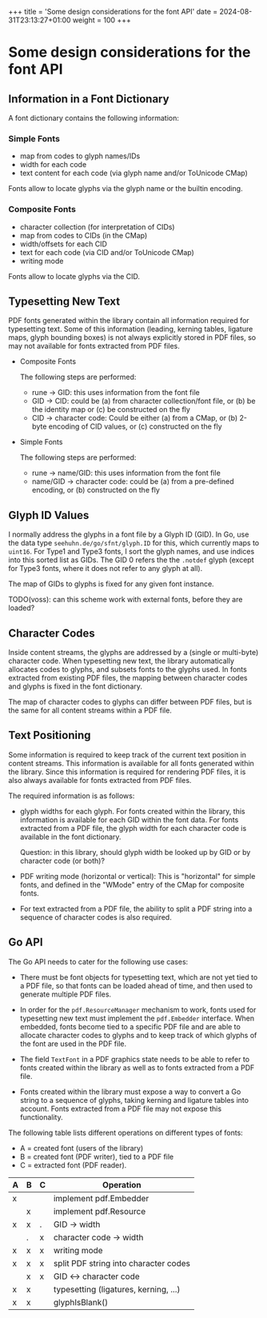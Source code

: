 +++
title = 'Some design considerations for the font API'
date = 2024-08-31T23:13:27+01:00
weight = 100
+++

# Some design considerations for the font API

## Information in a Font Dictionary

A font dictionary contains the following information:

### Simple Fonts

- map from codes to glyph names/IDs
- width for each code
- text content for each code (via glyph name and/or ToUnicode CMap)

Fonts allow to locate glyphs via the glyph name or the builtin encoding.

### Composite Fonts

- character collection (for interpretation of CIDs)
- map from codes to CIDs (in the CMap)
- width/offsets for each CID
- text for each code (via CID and/or ToUnicode CMap)
- writing mode

Fonts allow to locate glyphs via the CID.

## Typesetting New Text

PDF fonts generated within the library contain all information required for
typesetting text. Some of this information (leading, kerning tables, ligature
maps, glyph bounding boxes) is not always explicitly stored in PDF files, so
may not available for fonts extracted from PDF files.

- Composite Fonts

  The following steps are performed:
  - rune -> GID: this uses information from the font file
  - GID -> CID: could be (a) from character collection/font file,
    or (b) be the identity map or (c) be constructed on the fly
  - CID -> character code: Could be either (a) from a CMap, or (b) 2-byte
    encoding of CID values, or (c) constructed on the fly

- Simple Fonts

  The following steps are performed:
  - rune -> name/GID: this uses information from the font file
  - name/GID -> character code: could be (a) from a pre-defined encoding, or
    (b) constructed on the fly

## Glyph ID Values

I normally address the glyphs in a font file by a Glyph ID (GID).
In Go, use the data type `seehuhn.de/go/sfnt/glyph.ID` for this,
which currently maps to `uint16`.  For Type1 and Type3 fonts,
I sort the glyph names, and use indices into this sorted list
as GIDs.  The GID 0 refers the the `.notdef` glyph (except for Type3 fonts,
where it does not refer to any glyph at all).

The map of GIDs to glyphs is fixed for any given font instance.

TODO(voss): can this scheme work with external fonts, before they are loaded?

## Character Codes

Inside content streams, the glyphs are addressed by a (single or multi-byte)
character code.  When typesetting new text, the library automatically allocates
codes to glyphs, and subsets fonts to the glyphs used.  In fonts extracted from
existing PDF files, the mapping between character codes and glyphs is fixed
in the font dictionary.

The map of character codes to glyphs can differ between PDF files, but is the
same for all content streams within a PDF file.


## Text Positioning

Some information is required to keep track of the current text position in
content streams.  This information is available for all fonts generated within
the library. Since this information is required for rendering PDF files, it is
also always available for fonts extracted from PDF files.

The required information is as follows:

  - glyph widths for each glyph.
    For fonts created within the library, this information is available
    for each GID within the font data.
    For fonts extracted from a PDF file, the glyph width for each
    character code is available in the font dictionary.

    Question: in this library, should glyph width be looked up by GID or by
    character code (or both)?

  - PDF writing mode (horizontal or vertical): This is "horizontal" for
    simple fonts, and defined in the "WMode" entry of the CMap for composite
    fonts.

  - For text extracted from a PDF file, the ability to split a PDF string
    into a sequence of character codes is also required.

## Go API

The Go API needs to cater for the following use cases:

  - There must be font objects for typesetting text, which are not yet tied to
    a PDF file, so that fonts can be loaded ahead of time, and then used to
    generate multiple PDF files.

  - In order for the `pdf.ResourceManager` mechanism to work,
    fonts used for typesetting new text must implement the
    `pdf.Embedder` interface. When embedded, fonts become tied to a
    specific PDF file and are able to allocate character codes to glyphs and to keep
    track of which glyphs of the font are used in the PDF file.

  - The field `TextFont` in a PDF graphics state needs to be able to refer to
    fonts created within the library as well as to fonts extracted from a PDF
    file.

  - Fonts created within the library must expose a way to convert
    a Go string to a sequence of glyphs, taking kerning and ligature
    tables into account.  Fonts extracted from a PDF file may not
    expose this functionality.

The following table lists different operations on different types of fonts:
- A = created font (users of the library)
- B = created font (PDF writer), tied to a PDF file
- C = extracted font (PDF reader).

| A | B | C | Operation
|---|---|---|-----------
| x |   |   | implement pdf.Embedder
|   | x |   | implement pdf.Resource
| x | x | . | GID -> width
|   | . | x | character code -> width
| x | x | x | writing mode
| x | x | x | split PDF string into character codes
|   | x | x | GID <-> character code
| x | x |   | typesetting (ligatures, kerning, ...)
| x | x |   | glyphIsBlank()
